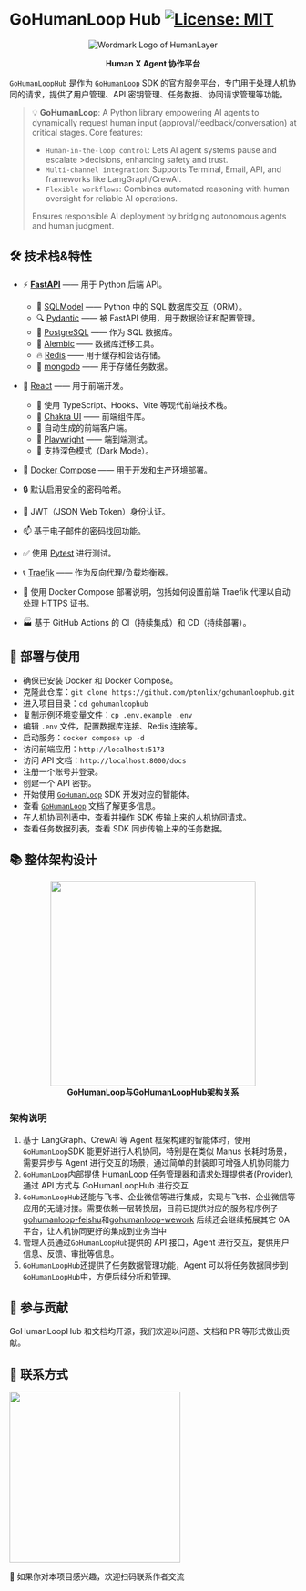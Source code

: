 # GoHumanLoop Hub [![License: MIT](https://img.shields.io/badge/License-MIT-yellow.svg)](https://opensource.org/licenses/MIT)

<div align="center">

![Wordmark Logo of HumanLayer](http://cdn.oyster-iot.cloud/gohumanloop-logo.svg)

<b face="雅黑">Human X Agent 协作平台</b>

</div>

`GoHumanLoopHub` 是作为 [`GoHumanLoop`](https://github.com/ptonlix/gohumanloop) SDK 的官方服务平台，专门用于处理人机协同的请求，提供了用户管理、API 密钥管理、任务数据、协同请求管理等功能。

> 💡 **GoHumanLoop**: A Python library empowering AI agents to dynamically request human input (approval/feedback/conversation) at critical stages. Core features:
>
> - `Human-in-the-loop control`: Lets AI agent systems pause and escalate >decisions, enhancing safety and trust.
> - `Multi-channel integration`: Supports Terminal, Email, API, and frameworks like LangGraph/CrewAI.
> - `Flexible workflows`: Combines automated reasoning with human oversight for reliable AI operations.
>
> Ensures responsible AI deployment by bridging autonomous agents and human judgment.

## 🛠️ 技术栈&特性

- ⚡ [**FastAPI**](https://fastapi.tiangolo.com) —— 用于 Python 后端 API。

  - 🧰 [SQLModel](https://sqlmodel.tiangolo.com) —— Python 中的 SQL 数据库交互（ORM）。
  - 🔍 [Pydantic](https://docs.pydantic.dev) —— 被 FastAPI 使用，用于数据验证和配置管理。
  - 💾 [PostgreSQL](https://www.postgresql.org) —— 作为 SQL 数据库。
  - 🔄 [Alembic](https://alembic.sqlalchemy.org) —— 数据库迁移工具。
  - 🔥 [Redis](https://redis.io) —— 用于缓存和会话存储。
  - 📖 [mongodb](https://www.mongodb.com/) —— 用于存储任务数据。

- 🚀 [React](https://react.dev) —— 用于前端开发。

  - 💃 使用 TypeScript、Hooks、Vite 等现代前端技术栈。
  - 🎨 [Chakra UI](https://chakra-ui.com) —— 前端组件库。
  - 🤖 自动生成的前端客户端。
  - 🧪 [Playwright](https://playwright.dev) —— 端到端测试。
  - 🦇 支持深色模式（Dark Mode）。

- 🐋 [Docker Compose](https://www.docker.com) —— 用于开发和生产环境部署。
- 🔒 默认启用安全的密码哈希。
- 🔑 JWT（JSON Web Token）身份认证。
- 📫 基于电子邮件的密码找回功能。
- ✅ 使用 [Pytest](https://pytest.org) 进行测试。
- 📞 [Traefik](https://traefik.io) —— 作为反向代理/负载均衡器。
- 🚢 使用 Docker Compose 部署说明，包括如何设置前端 Traefik 代理以自动处理 HTTPS 证书。
- 🏭 基于 GitHub Actions 的 CI（持续集成）和 CD（持续部署）。

## 🚀 部署与使用

- 确保已安装 Docker 和 Docker Compose。
- 克隆此仓库：`git clone https://github.com/ptonlix/gohumanloophub.git`
- 进入项目目录：`cd gohumanloophub`
- 复制示例环境变量文件：`cp .env.example .env`
- 编辑 `.env` 文件，配置数据库连接、Redis 连接等。
- 启动服务：`docker compose up -d`
- 访问前端应用：`http://localhost:5173`
- 访问 API 文档：`http://localhost:8000/docs`
- 注册一个账号并登录。
- 创建一个 API 密钥。
- 开始使用 [`GoHumanLoop`](https://github.com/ptonlix/gohumanloop) SDK 开发对应的智能体。
- 查看 [`GoHumanLoop`](https://github.com/ptonlix/gohumanloop) 文档了解更多信息。
- 在人机协同列表中，查看并操作 SDK 传输上来的人机协同请求。
- 查看任务数据列表，查看 SDK 同步传输上来的任务数据。

## 📚 整体架构设计

<div align="center">
	<img height=360 src="http://cdn.oyster-iot.cloud/202508130024371.png"><br>
    <b face="雅黑">GoHumanLoop与GoHumanLoopHub架构关系</b>
</div>

### 架构说明

1. 基于 LangGraph、CrewAI 等 Agent 框架构建的智能体时，使用`GoHumanLoop`SDK 能更好进行人机协同，特别是在类似 Manus 长耗时场景，需要异步与 Agent 进行交互的场景，通过简单的封装即可增强人机协同能力
2. `GoHumanLoop`内部提供 HumanLoop 任务管理器和请求处理提供者(Provider),通过 API 方式与 GoHumanLoopHub 进行交互
3. `GoHumanLoopHub`还能与飞书、企业微信等进行集成，实现与飞书、企业微信等应用的无缝对接。需要依赖一层转换层，目前已提供对应的服务程序例子[gohumanloop-feishu](https://github.com/ptonlix/gohumanloop-feishu)和[gohumanloop-wework](https://github.com/ptonlix/gohumanloop-wework) 后续还会继续拓展其它 OA 平台，让人机协同更好的集成到业务当中
4. 管理人员通过`GoHumanLoopHub`提供的 API 接口，Agent 进行交互，提供用户信息、反馈、审批等信息。
5. `GoHumanLoopHub`还提供了任务数据管理功能，Agent 可以将任务数据同步到`GoHumanLoopHub`中，方便后续分析和管理。

## 🤝 参与贡献

GoHumanLoopHub 和文档均开源，我们欢迎以问题、文档和 PR 等形式做出贡献。

## 📱 联系方式

<img height=300 src="http://cdn.oyster-iot.cloud/202505231802103.png"/>

🎉 如果你对本项目感兴趣，欢迎扫码联系作者交流
